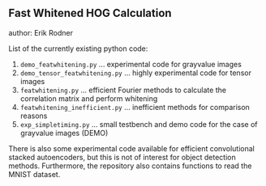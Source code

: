 ## Fast Whitened HOG Calculation

author: Erik Rodner

List of the currently existing python code:

1. ``demo_featwhitening.py`` ... experimental code for grayvalue images
2. ``demo_tensor_featwhitening.py`` ... highly experimental code for tensor images
3. ``featwhitening.py`` ... efficient Fourier methods to calculate the correlation matrix and perform whitening
4. ``featwhitening_inefficient.py`` ... inefficient methods for comparison reasons
5. ``exp_simpletiming.py`` ... small testbench and demo code for the case of grayvalue images (DEMO)

There is also some experimental code available for efficient convolutional stacked autoencoders, but this is not of
interest for object detection methods. Furthermore, the repository also contains functions to read the MNIST dataset.
